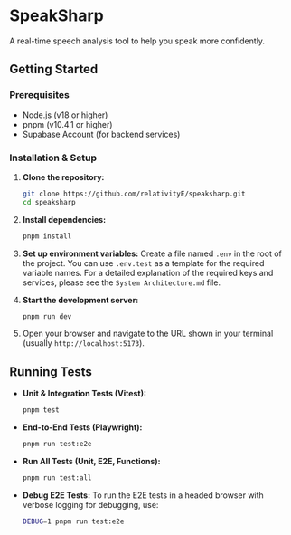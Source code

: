 # SpeakSharp

A real-time speech analysis tool to help you speak more confidently.

## Getting Started

### Prerequisites

- Node.js (v18 or higher)
- pnpm (v10.4.1 or higher)
- Supabase Account (for backend services)

### Installation & Setup

1.  **Clone the repository:**
    ```bash
    git clone https://github.com/relativityE/speaksharp.git
    cd speaksharp
    ```

2.  **Install dependencies:**
    ```bash
    pnpm install
    ```

3.  **Set up environment variables:**
    Create a file named `.env` in the root of the project. You can use `.env.test` as a template for the required variable names. For a detailed explanation of the required keys and services, please see the `System Architecture.md` file.

4.  **Start the development server:**
    ```bash
    pnpm run dev
    ```

5.  Open your browser and navigate to the URL shown in your terminal (usually `http://localhost:5173`).

## Running Tests

-   **Unit & Integration Tests (Vitest):**
    ```bash
    pnpm test
    ```

-   **End-to-End Tests (Playwright):**
    ```bash
    pnpm run test:e2e
    ```

-   **Run All Tests (Unit, E2E, Functions):**
    ```bash
    pnpm run test:all
    ```

-   **Debug E2E Tests:**
    To run the E2E tests in a headed browser with verbose logging for debugging, use:
    ```bash
    DEBUG=1 pnpm run test:e2e
    ```
